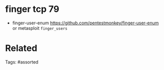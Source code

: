 # finger tcp 79
- finger-user-enum https://github.com/pentestmonkey/finger-user-enum or metasploit `finger_users`

# Related

Tags:
    #assorted
